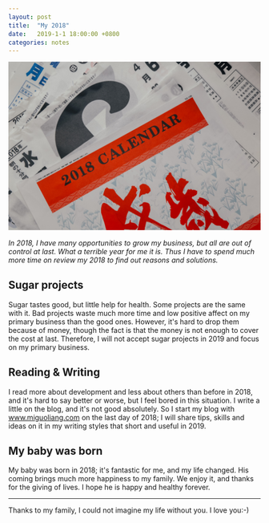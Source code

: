 ```yaml
---
layout: post
title:  "My 2018"
date:   2019-1-1 18:00:00 +0800
categories: notes
---
```


![My 2018](assets/2019-1-1-my-2018/banner.jpg)

*In 2018, I have many opportunities to grow my business, but all are out of control at last. What a terrible year for   me it is. Thus I have to spend much more time on review my 2018 to find out reasons and solutions.*

## Sugar projects

Sugar tastes good, but little help for health. Some projects are the same with it. Bad projects waste much more time and low positive affect on my primary business than the good ones. However, it's hard to drop them because of money, though the fact is that the money is not enough to cover the cost at last. Therefore, I will not accept sugar projects in 2019 and focus on my primary business.

## Reading & Writing

I read more about development and less about others than before in 2018, and it's hard to say better or worse, but I feel bored in this situation.
I write a little on the blog, and it's not good absolutely. So I  start my blog with www.miguoliang.com on the last day of 2018; I will share tips, skills and ideas on it in my writing styles that short and useful in 2019.

## My baby was born

My baby was born in 2018; it's fantastic for me, and my life changed. His coming brings much more happiness to my family. We enjoy it, and thanks for the giving of lives. I hope he is happy and healthy forever.

----

Thanks to my family, I could not imagine my life without you. I love you:-)
